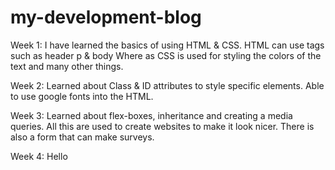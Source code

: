 # my-development-blog

Week 1:
I have learned the basics of using HTML & CSS.
HTML can use tags such as header p & body
Where as CSS is used for styling the colors of the text and many other things.

Week 2:
Learned about Class & ID attributes to style specific elements.
Able to use google fonts into the HTML.

Week 3:
Learned about flex-boxes, inheritance and creating a media queries.
All this are used to create websites to make it look nicer. There is also a form that can make surveys.

Week 4:
Hello
